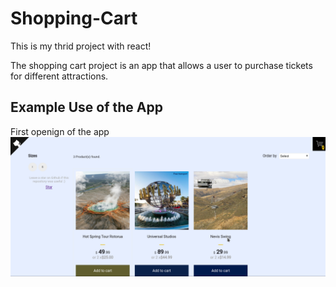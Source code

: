 # Shopping-Cart

This is my thrid project with react!

The shopping cart project is an app that allows a user to purchase tickets for different attractions. 

## Example Use of the App
First openign of the app
![Shopping Cart](shopping_cart.png)
